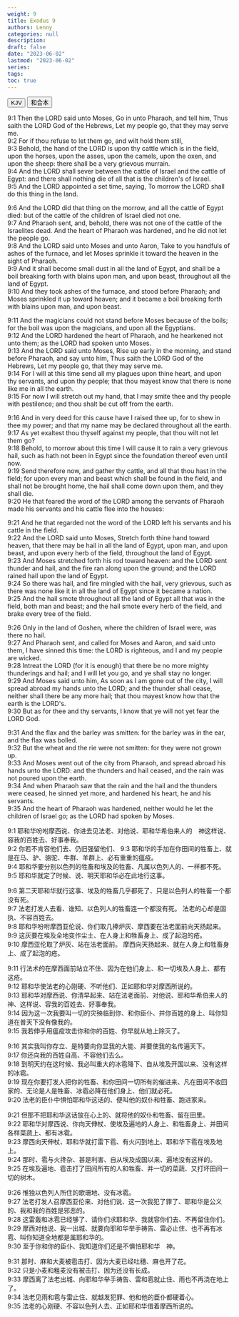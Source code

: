 ```yaml
---
weight: 9
title: Exodus 9
authors: Lenny
categories: null
description: 
draft: false
date: "2023-06-02"
lastmod: "2023-06-02"
series: 
tags: 
toc: true
---
```


<!--more-->

<!-- Tab links -->
<div class="tab">
  <button class="tablinks active" onclick="tablabel(event, 'english')">KJV</button>
  <button class="tablinks" onclick="tablabel(event, 'chinese')">和合本</button>
  
</div>

<!-- Tab content -->
<div id="english" class="tabcontent" style="display:block">

9:1 Then the LORD said unto Moses, Go in unto Pharaoh, and tell him, Thus saith the LORD God of the Hebrews, Let my people go, that they may serve me.  
9:2 For if thou refuse to let them go, and wilt hold them still,  
9:3 Behold, the hand of the LORD is upon thy cattle which is in the field, upon the horses, upon the asses, upon the camels, upon the oxen, and upon the sheep: there shall be a very grievous murrain.  
9:4 And the LORD shall sever between the cattle of Israel and the cattle of Egypt: and there shall nothing die of all that is the children's of Israel.  
9:5 And the LORD appointed a set time, saying, To morrow the LORD shall do this thing in the land.  

9:6 And the LORD did that thing on the morrow, and all the cattle of Egypt died: but of the cattle of the children of Israel died not one.  
9:7 And Pharaoh sent, and, behold, there was not one of the cattle of the Israelites dead. And the heart of Pharaoh was hardened, and he did not let the people go.  
9:8 And the LORD said unto Moses and unto Aaron, Take to you handfuls of ashes of the furnace, and let Moses sprinkle it toward the heaven in the sight of Pharaoh.  
9:9 And it shall become small dust in all the land of Egypt, and shall be a boil breaking forth with blains upon man, and upon beast, throughout all the land of Egypt.  
9:10 And they took ashes of the furnace, and stood before Pharaoh; and Moses sprinkled it up toward heaven; and it became a boil breaking forth with blains upon man, and upon beast.  

9:11 And the magicians could not stand before Moses because of the boils; for the boil was upon the magicians, and upon all the Egyptians.  
9:12 And the LORD hardened the heart of Pharaoh, and he hearkened not unto them; as the LORD had spoken unto Moses.  
9:13 And the LORD said unto Moses, Rise up early in the morning, and stand before Pharaoh, and say unto him, Thus saith the LORD God of the Hebrews, Let my people go, that they may serve me.  
9:14 For I will at this time send all my plagues upon thine heart, and upon thy servants, and upon thy people; that thou mayest know that there is none like me in all the earth.  
9:15 For now I will stretch out my hand, that I may smite thee and thy people with pestilence; and thou shalt be cut off from the earth.  

9:16 And in very deed for this cause have I raised thee up, for to shew in thee my power; and that my name may be declared throughout all the earth.  
9:17 As yet exaltest thou thyself against my people, that thou wilt not let them go?  
9:18 Behold, to morrow about this time I will cause it to rain a very grievous hail, such as hath not been in Egypt since the foundation thereof even until now.  
9:19 Send therefore now, and gather thy cattle, and all that thou hast in the field; for upon every man and beast which shall be found in the field, and shall not be brought home, the hail shall come down upon them, and they shall die.  
9:20 He that feared the word of the LORD among the servants of Pharaoh made his servants and his cattle flee into the houses:  

9:21 And he that regarded not the word of the LORD left his servants and his cattle in the field.  
9:22 And the LORD said unto Moses, Stretch forth thine hand toward heaven, that there may be hail in all the land of Egypt, upon man, and upon beast, and upon every herb of the field, throughout the land of Egypt.  
9:23 And Moses stretched forth his rod toward heaven: and the LORD sent thunder and hail, and the fire ran along upon the ground; and the LORD rained hail upon the land of Egypt.  
9:24 So there was hail, and fire mingled with the hail, very grievous, such as there was none like it in all the land of Egypt since it became a nation.  
9:25 And the hail smote throughout all the land of Egypt all that was in the field, both man and beast; and the hail smote every herb of the field, and brake every tree of the field.  

9:26 Only in the land of Goshen, where the children of Israel were, was there no hail.  
9:27 And Pharaoh sent, and called for Moses and Aaron, and said unto them, I have sinned this time: the LORD is righteous, and I and my people are wicked.  
9:28 Intreat the LORD (for it is enough) that there be no more mighty thunderings and hail; and I will let you go, and ye shall stay no longer.  
9:29 And Moses said unto him, As soon as I am gone out of the city, I will spread abroad my hands unto the LORD; and the thunder shall cease, neither shall there be any more hail; that thou mayest know how that the earth is the LORD's.  
9:30 But as for thee and thy servants, I know that ye will not yet fear the LORD God.  

9:31 And the flax and the barley was smitten: for the barley was in the ear, and the flax was bolled.  
9:32 But the wheat and the rie were not smitten: for they were not grown up.  
9:33 And Moses went out of the city from Pharaoh, and spread abroad his hands unto the LORD: and the thunders and hail ceased, and the rain was not poured upon the earth.  
9:34 And when Pharaoh saw that the rain and the hail and the thunders were ceased, he sinned yet more, and hardened his heart, he and his servants.  
9:35 And the heart of Pharaoh was hardened, neither would he let the children of Israel go; as the LORD had spoken by Moses.  

</div>


<div id="chinese" class="tabcontent">

9:1 耶和华吩咐摩西说、你进去见法老、对他说、耶和华希伯来人的　神这样说、容我的百姓去、好事奉我。  
9:2 你若不肯容他们去、仍旧强留他们、
9:3 耶和华的手加在你田间的牲畜上、就是在马、驴、骆驼、牛群、羊群上、必有重重的瘟疫。  
9:4 耶和华要分别以色列的牲畜和埃及的牲畜、凡属以色列人的、一样都不死。  
9:5 耶和华就定了时候、说、明天耶和华必在此地行这事。  

9:6 第二天耶和华就行这事、埃及的牲畜几乎都死了、只是以色列人的牲畜一个都没有死。  
9:7 法老打发人去看、谁知、以色列人的牲畜连一个都没有死。  法老的心却是固执、不容百姓去。  
9:8 耶和华吩咐摩西亚伦说、你们取几捧炉灰、摩西要在法老面前向天扬起来。  
9:9 这灰要在埃及全地变作尘土、在人身上和牲畜身上、成了起泡的疮。  
9:10 摩西亚伦取了炉灰、站在法老面前。  摩西向天扬起来、就在人身上和牲畜身上、成了起泡的疮。  

9:11 行法术的在摩西面前站立不住、因为在他们身上、和一切埃及人身上、都有这疮。  
9:12 耶和华使法老的心刚硬、不听他们、正如耶和华对摩西所说的。  
9:13 耶和华对摩西说、你清早起来、站在法老面前、对他说、耶和华希伯来人的　神、这样说、容我的百姓去、好事奉我。  
9:14 因为这一次我要叫一切的灾殃临到你、和你臣仆、并你百姓的身上、叫你知道在普天下没有像我的。  
9:15 我若伸手用瘟疫攻击你和你的百姓、你早就从地上除灭了。  

9:16 其实我叫你存立、是特要向你显我的大能、并要使我的名传遍天下。  
9:17 你还向我的百姓自高、不容他们去么。  
9:18 到明天约在这时候、我必叫重大的冰雹降下、自从埃及开国以来、没有这样的冰雹。  
9:19 现在你要打发人把你的牲畜、和你田间一切所有的催进来、凡在田间不收回家的、无论是人是牲畜、冰雹必降在他们身上、他们就必死。  
9:20 法老的臣仆中惧怕耶和华这话的、便叫他的奴仆和牲畜、跑进家来。  

9:21 但那不把耶和华这话放在心上的、就将他的奴仆和牲畜、留在田里。  
9:22 耶和华对摩西说、你向天伸杖、使埃及遍地的人身上、和牲畜身上、并田间各样菜蔬上、都有冰雹。  
9:23 摩西向天伸杖、耶和华就打雷下雹、有火闪到地上、耶和华下雹在埃及地上。  
9:24 那时、雹与火搀杂、甚是利害、自从埃及成国以来、遍地没有这样的。  
9:25 在埃及遍地、雹击打了田间所有的人和牲畜、并一切的菜蔬、又打坏田间一切的树木。  

9:26 惟独以色列人所住的歌珊地、没有冰雹。  
9:27 法老打发人召摩西亚伦来、对他们说、这一次我犯了罪了、耶和华是公义的、我和我的百姓是邪恶的。  
9:28 这雷轰和冰雹已经够了、请你们求耶和华、我就容你们去、不再留住你们。  
9:29 摩西对他说、我一出城、就要向耶和华举手祷告、雷必止住、也不再有冰雹、叫你知道全地都是属耶和华的。  
9:30 至于你和你的臣仆、我知道你们还是不惧怕耶和华　神。  

9:31 那时、麻和大麦被雹击打、因为大麦已经吐穗、麻也开了花。  
9:32 只是小麦和粗麦没有被击打、因为还没有长成。  
9:33 摩西离了法老出城、向耶和华举手祷告、雷和雹就止住、雨也不再浇在地上了。  
9:34 法老见雨和雹与雷止住、就越发犯罪、他和他的臣仆都硬着心。  
9:35 法老的心刚硬、不容以色列人去、正如耶和华借着摩西所说的。  

</div>


